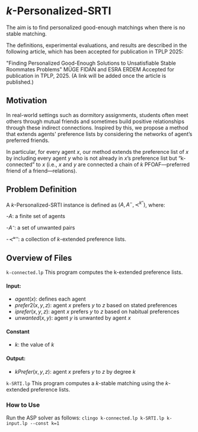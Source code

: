 # $k$-Personalized-SRTI
The aim is to find personalized good-enough matchings when there is no stable matching.

The definitions, experimental evaluations, and results are described in the following article, which has been accepted for publication in TPLP 2025:

"Finding Personalized Good-Enough Solutions to Unsatisfiable Stable Roommates Problems"
MÜGE FIDAN and ESRA ERDEM
Accepted for publication in TPLP, 2025.
(A link will be added once the article is published.)


## Motivation
In real-world settings such as dormitory assignments, students often meet others through mutual friends and sometimes build positive relationships through these indirect connections. Inspired by this, we propose a method that extends agents' preference lists by considering the networks of agent’s preferred friends.

In particular, for every agent $x$, our method extends the preference list of $x$ by including every agent $y$ who is not already in $x$’s preference list but “k-connected” to $x$ (i.e., $x$ and $y$ are connected a chain of $k$ PFOAF—preferred friend of a friend—relations).

## Problem Definition
A $k$-Personalized-SRTI instance is defined as $(A,A^-,\prec^{k''})$, where:

-*A*: a finite set of agents

-*A⁻*: a set of unwanted pairs

-*≺ᵏ''*: a collection of $k$-extended preference lists.

## Overview of Files

```k-connected.lp``` This program computes the k-extended preference lists.
#### Input:
- $agent(x)$: defines each agent
- $prefer2(x,y,z)$: agent $x$ prefers $y$ to $z$ based on stated preferences
- $iprefer(x,y,z)$: agent $x$ prefers $y$ to $z$ based on habitual preferences
- $unwanted(x,y)$: agent $y$ is unwanted by agent $x$
#### Constant 
- *k*: the value of $k$
#### Output: 
- $kPrefer(x,y,z)$: agent $x$ prefers $y$ to $z$ by degree $k$

```k-SRTI.lp``` This program computes a $k$-stable matching using the $k$-extended preference lists.

### How to Use
Run the ASP solver as follows:
```clingo k-connected.lp k-SRTI.lp k-input.lp --const k=1```
